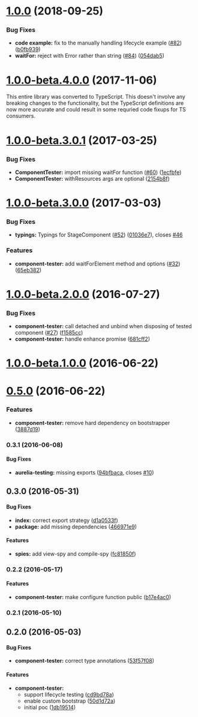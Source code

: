 <a name="1.0.0-beta.5.0.0"></a>
# [1.0.0](https://github.com/aurelia/testing/compare/1.0.0-beta.4.0.0...1.0.0) (2018-09-25)


### Bug Fixes

* **code example:** fix to the manually handling lifecycle example ([#82](https://github.com/aurelia/testing/issues/82)) ([b0fb939](https://github.com/aurelia/testing/commit/b0fb939))
* **waitFor:** reject with Error rather than string ([#84](https://github.com/aurelia/testing/issues/84)) ([054dab5](https://github.com/aurelia/testing/commit/054dab5))



<a name="1.0.0-beta.4.0.0"></a>
# [1.0.0-beta.4.0.0](https://github.com/aurelia/testing/compare/1.0.0-beta.3.0.1...1.0.0-beta.4.0.0) (2017-11-06)

This entire library was converted to TypeScript. This doesn't involve any breaking changes to the functionality, but the TypeScript definitions are now more accurate and could result in some requried code fixups for TS consumers.

<a name="1.0.0-beta.3.0.1"></a>
# [1.0.0-beta.3.0.1](https://github.com/aurelia/testing/compare/1.0.0-beta.3.0.0...v1.0.0-beta.3.0.1) (2017-03-25)


### Bug Fixes

* **ComponentTester:** import missing waitFor function ([#60](https://github.com/aurelia/testing/issues/60)) ([1ecfbfe](https://github.com/aurelia/testing/commit/1ecfbfe))
* **ComponentTester:** withResources args are optional ([2154b8f](https://github.com/aurelia/testing/commit/2154b8f))



<a name="1.0.0-beta.3.0.0"></a>
# [1.0.0-beta.3.0.0](https://github.com/aurelia/testing/compare/1.0.0-beta.2.0.1...v1.0.0-beta.3.0.0) (2017-03-03)


### Bug Fixes

* **typings:** Typings for StageComponent ([#52](https://github.com/aurelia/testing/issues/52)) ([01036e7](https://github.com/aurelia/testing/commit/01036e7)), closes [#46](https://github.com/aurelia/testing/issues/46)


### Features

* **component-tester:** add waitForElement method and options ([#32](https://github.com/aurelia/testing/issues/32)) ([65eb382](https://github.com/aurelia/testing/commit/65eb382))



<a name="1.0.0-beta.2.0.0"></a>
# [1.0.0-beta.2.0.0](https://github.com/aurelia/testing/compare/1.0.0-beta.1.0.3...v1.0.0-beta.2.0.0) (2016-07-27)


### Bug Fixes

* **component-tester:** call detached and unbind when disposing of tested component ([#27](https://github.com/aurelia/testing/issues/27)) ([f1585cc](https://github.com/aurelia/testing/commit/f1585cc))
* **component-tester:** handle enhance promise ([681cff2](https://github.com/aurelia/testing/commit/681cff2))



<a name="1.0.0-beta.1.0.0"></a>
# [1.0.0-beta.1.0.0](https://github.com/aurelia/testing/compare/0.5.0...v1.0.0-beta.1.0.0) (2016-06-22)



<a name="0.5.0"></a>
# [0.5.0](https://github.com/aurelia/testing/compare/0.4.2...v0.5.0) (2016-06-22)


### Features

* **component-tester:** remove hard dependency on bootstrapper ([3887d19](https://github.com/aurelia/testing/commit/3887d19))



### 0.3.1 (2016-06-08)


#### Bug Fixes

* **aurelia-testing:** missing exports ([94bfbaca](http://github.com/aurelia/testing/commit/94bfbacac394d10a35da19adf044612f89066a39), closes [#10](http://github.com/aurelia/testing/issues/10))


## 0.3.0 (2016-05-31)


#### Bug Fixes

* **index:** correct export strategy ([d1a0533f](http://github.com/aurelia/testing/commit/d1a0533f5a462f5df8f711798aab7a9b1ec95bdd))
* **package:** add missing dependencies ([466971e9](http://github.com/aurelia/testing/commit/466971e9d5564756b2bbd7c22415de83e6e2b9cc))


#### Features

* **spies:** add view-spy and compile-spy ([fc81850f](http://github.com/aurelia/testing/commit/fc81850f9f23a2131fc370d0b744f53ddb58374e))


### 0.2.2 (2016-05-17)


#### Features

* **component-tester:** make configure function public ([b17e4ac0](http://github.com/aurelia/testing/commit/b17e4ac0e6dac2af8fb0ef75261677744982ee99))


### 0.2.1 (2016-05-10)


## 0.2.0 (2016-05-03)


#### Bug Fixes

* **component-tester:** correct type annotations ([53f57f08](http://github.com/aurelia/testing/commit/53f57f080c22015a720f58cf9493d1c14cbfd3ef))


#### Features

* **component-tester:**
  * support lifecycle testing ([cd9bd78a](http://github.com/aurelia/testing/commit/cd9bd78a0905c0e4900a6f4fbc67ef1e30990075))
  * enable custom bootstrap ([50d1d72a](http://github.com/aurelia/testing/commit/50d1d72aa5af9ed5e8fd20efdf7fade027baccb2))
  * initial poc ([1db19514](http://github.com/aurelia/testing/commit/1db195142715503746e49e179c044c0ad39a4763))
